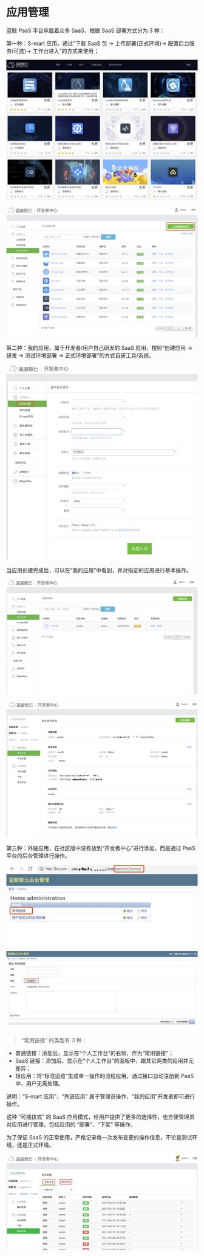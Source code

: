 # 应用管理

蓝鲸 PaaS 平台承载着众多 SaaS，根据 SaaS 部署方式分为 3 种：

第一种：S-mart 应用，通过“下载 SaaS 包 -> 上传部署(正式环境)-> 配置后台服务(可选)-> 工作台进入”的方式来使用；

![](../../assets/smartsaas.png)

![](../../assets/smartupload.png)

第二种：我的应用，属于开发者/用户自己研发的 SaaS 应用，按照“创建应用 -> 研发 -> 测试环境部署 -> 正式环境部署”的方式自研工具/系统。

![](../../assets/mysaas.png)

当应用创建完成后，可以在“我的应用”中看到，并对指定的应用进行基本操作。

![](../../assets/mysaasoption.png)

![](../../assets/mysaasoneoption.png)

第三种：外链应用，在社区版中没有放到“开发者中心”进行添加，而是通过 PaaS 平台的后台管理进行操作。

![](../../assets/wailiansaas.png)

![](../../assets/wailiansaasadd.png)

> “常用链接” 的类型有 3 种：
- 普通链接：添加后，显示在“个人工作台”的右侧，作为“常用链接”；
- SaaS 链接：添加后，显示在“个人工作台”的面板中，跟其它两类的应用并无差异；
- 轻应用：将“标准运维”生成单一操作的流程应用，通过接口自动注册到 PaaS 中，用户无需处理。

说明：“S-mart 应用”、“外链应用” 属于管理员操作，“我的应用”开发者即可进行操作。

这种 “可插拔式” 的 SaaS 应用模式，给用户提供了更多的选择性，也方便管理员对应用进行管理，包括应用的 “部署”、“下架” 等操作。

为了保证 SaaS 的正常使用，严格记录每一次发布变更的操作信息，不论是测试环境，还是正式环境。

![](../../assets/image012.png)
